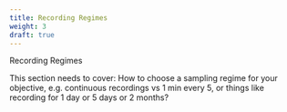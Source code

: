 ```yaml
---
title: Recording Regimes
weight: 3
draft: true
---
```


Recording Regimes

This section needs to cover:
How to choose a sampling regime for your objective, e.g. continuous recordings vs 1 min every 5, or things like recording for 1 day or 5 days or 2 months?
